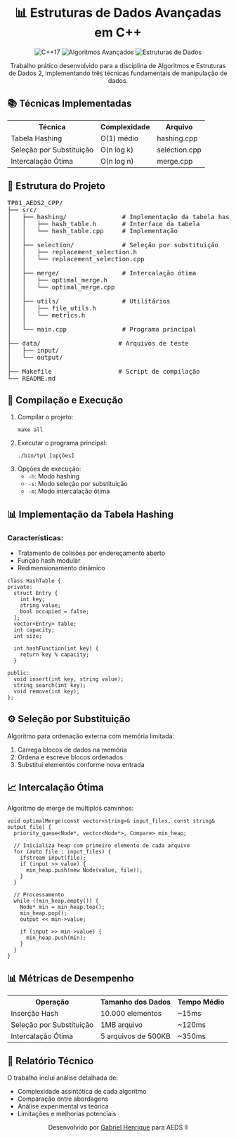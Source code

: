 <h1 align="center">📊 Estruturas de Dados Avançadas em C++</h1>

<p align="center">
  <img src="https://img.shields.io/badge/C++-17-%2300599C?style=flat&logo=c%2B%2B&logoColor=white" alt="C++17">
  <img src="https://img.shields.io/badge/Algorithms-Advanced-%2300B4D8" alt="Algoritmos Avançados">
  <img src="https://img.shields.io/badge/Data_Structures-Hash%2FSort-%23FF6D00" alt="Estruturas de Dados">
</p>

<p align="center">Trabalho prático desenvolvido para a disciplina de Algoritmos e Estruturas de Dados 2, implementando três técnicas fundamentais de manipulação de dados.</p>

<h2>📚 Técnicas Implementadas</h2>

<div align="center">
  <table>
    <tr>
      <th>Técnica</th>
      <th>Complexidade</th>
      <th>Arquivo</th>
    </tr>
    <tr>
      <td>Tabela Hashing</td>
      <td>O(1) médio</td>
      <td>hashing.cpp</td>
    </tr>
    <tr>
      <td>Seleção por Substituição</td>
      <td>O(n log k)</td>
      <td>selection.cpp</td>
    </tr>
    <tr>
      <td>Intercalação Ótima</td>
      <td>O(n log n)</td>
      <td>merge.cpp</td>
    </tr>
  </table>
</div>

<h2>📂 Estrutura do Projeto</h2>

<pre>
TP01_AEDS2_CPP/
├── src/
│   ├── hashing/               # Implementação da tabela hash
│   │   ├── hash_table.h       # Interface da tabela
│   │   └── hash_table.cpp     # Implementação
│   │
│   ├── selection/             # Seleção por substituição
│   │   ├── replacement_selection.h
│   │   └── replacement_selection.cpp
│   │
│   ├── merge/                 # Intercalação ótima
│   │   ├── optimal_merge.h
│   │   └── optimal_merge.cpp
│   │
│   ├── utils/                 # Utilitários
│   │   ├── file_utils.h
│   │   └── metrics.h
│   │
│   └── main.cpp               # Programa principal
│
├── data/                     # Arquivos de teste
│   ├── input/
│   └── output/
│
├── Makefile                  # Script de compilação
└── README.md
</pre>

<h2>🔧 Compilação e Execução</h2>

<ol>
  <li>Compilar o projeto:
    <pre><code>make all</code></pre>
  </li>
  <li>Executar o programa principal:
    <pre><code>./bin/tp1 [opções]</code></pre>
  </li>
  <li>Opções de execução:
    <ul>
      <li><code>-h</code>: Modo hashing</li>
      <li><code>-s</code>: Modo seleção por substituição</li>
      <li><code>-m</code>: Modo intercalação ótima</li>
    </ul>
  </li>
</ol>

<h2>📊 Implementação da Tabela Hashing</h2>

<h3>Características:</h3>
<ul>
  <li>Tratamento de colisões por endereçamento aberto</li>
  <li>Função hash modular</li>
  <li>Redimensionamento dinâmico</li>
</ul>

<pre><code>class HashTable {
private:
  struct Entry {
    int key;
    string value;
    bool occupied = false;
  };
  vector&lt;Entry&gt; table;
  int capacity;
  int size;
  
  int hashFunction(int key) {
    return key % capacity;
  }
  
public:
  void insert(int key, string value);
  string search(int key);
  void remove(int key);
};</code></pre>

<h2>⚙️ Seleção por Substituição</h2>

<p>Algoritmo para ordenação externa com memória limitada:</p>

<ol>
  <li>Carrega blocos de dados na memória</li>
  <li>Ordena e escreve blocos ordenados</li>
  <li>Substitui elementos conforme nova entrada</li>
</ol>


<h2>📈 Intercalação Ótima</h2>

<p>Algoritmo de merge de múltiplos caminhos:</p>

<pre><code>void optimalMerge(const vector&lt;string&gt;& input_files, const string& output_file) {
  priority_queue&lt;Node*, vector&lt;Node*&gt;, Compare&gt; min_heap;
  
  // Inicializa heap com primeiro elemento de cada arquivo
  for (auto file : input_files) {
    ifstream input(file);
    if (input >> value) {
      min_heap.push(new Node(value, file));
    }
  }
  
  // Processamento
  while (!min_heap.empty()) {
    Node* min = min_heap.top();
    min_heap.pop();
    output << min->value;
    
    if (input >> min->value) {
      min_heap.push(min);
    }
  }
}</code></pre>

<h2>📊 Métricas de Desempenho</h2>

<table>
  <tr>
    <th>Operação</th>
    <th>Tamanho dos Dados</th>
    <th>Tempo Médio</th>
  </tr>
  <tr>
    <td>Inserção Hash</td>
    <td>10.000 elementos</td>
    <td>~15ms</td>
  </tr>
  <tr>
    <td>Seleção por Substituição</td>
    <td>1MB arquivo</td>
    <td>~120ms</td>
  </tr>
  <tr>
    <td>Intercalação Ótima</td>
    <td>5 arquivos de 500KB</td>
    <td>~350ms</td>
  </tr>
</table>

<h2>📝 Relatório Técnico</h2>

<p>O trabalho inclui análise detalhada de:</p>
<ul>
  <li>Complexidade assintótica de cada algoritmo</li>
  <li>Comparação entre abordagens</li>
  <li>Análise experimental vs teórica</li>
  <li>Limitações e melhorias potenciais</li>
</ul>

<p align="center">
  Desenvolvido por <a href="https://github.com/gabrielhs33">Gabriel Henrique</a> para AEDS II
</p>
